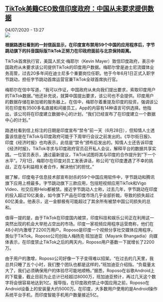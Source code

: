 <!--1593878170000-->
[TikTok美籍CEO致信印度政府：中国从未要求提供数据](http://www.rfi.fr//cn/%E7%BB%8F%E8%B4%B8/20200704-tiktok%E7%BE%8E%E7%B1%8Dceo%E8%87%B4%E4%BF%A1%E5%8D%B0%E5%BA%A6%E6%94%BF%E5%BA%9C-%E4%B8%AD%E5%9B%BD%E4%BB%8E%E6%9C%AA%E8%A6%81%E6%B1%82%E6%8F%90%E4%BE%9B%E6%95%B0%E6%8D%AE)
------

<div>04/07/2020 - 13:27</div><img src="https://s.rfi.fr/media/display/5e92c26e-bde8-11ea-9ad3-005056bf87d6/w:310/p:16x9/Kevin-Mayer%20%281%29.jpg"><p><strong>根据路透社看到的一封信函显示，在印度宣布禁用59个中国的应用程序后，字节跳动旗下的抖音国际版TikTok正努力在印政府面前与北京保持距离。</strong></p><div class="t-content__body u-clearfix"><div class="m-interstitial"></div><p>TikTok首席执行官，美国人凯文·梅耶尔（Kevin Mayer）致信印度政府，表示中国政府从未要求该公司提供TikTok的印度用户数据。梅耶尔曾是迪士尼流媒体业务高管，过去20多年间在迪士尼多个重要岗位任职。他于今年6月1日正式入职字节跳动，担任字节跳动首席运营官兼TikTok全球首席执行官。</p><p>梅耶尔在信中写道，“我可以作证，中国政府从未向我们提出要求，索取印度用户的TikTok数据。”他还补充说，就算中国提出要求，该公司也不会提供。印度用户的数据存储在新加坡的服务器上。在信中，梅耶尔着重提及印度的投资，强调该公司在印度有3500多名直接和间接员工，App的内容有14种语言可供选择。他指出，该公司将在印度建立数据中心的计划，“我们已经宣布了在印度建立一个数据中心的计划。”</p><p>路透社看到信上标注的日期是印度宣布“禁令”前一天（6月28日），但知情人士透露该信是在TikTok与印度政府可能于下周举行会议之前发出的。《华尔街日报》、印度《经济时报》也均表示，此信是“禁令”颁布后发出的。知情人士还告诉印度《经济时报》，TikTok寻求与印度政府官员召开私人会议，解释平台的数据共享实践。一位官员表示，通过最新提议，TikTok试图将其与印度的合作提升到“下一个水平”。7月1日，梅耶尔在印度对员工发表讲话，称公司“在印度遭遇了不幸的挑战，正在与利益相关者合作，解决他们的担忧。”</p><p>据了解，印度电子信息技术部宣布封杀的59个中国应用软件中，字节跳动和腾讯旗下应用上榜最多。字节跳动旗下三款应用，包括短视频应用TikTok和Vigo Video、社交应用Helo都被禁。接近字节跳动人士称，过去几年，字节跳动在印度的投入超过10亿美金，如今旗下产品在印度市场几乎全部折戟，导致的损失超过60亿美金。他表示，这一金额极有可能超过了其余所有被禁中国公司损失的总和。</p><p>值得一提的是，由于TikTok在印度国内被禁，印度科技和娱乐公司正在利用这一突然出现的机会大举抢占空出的市场。印度一家视频应用程序运营商称，他们在48小时内激增了2200万用户。Roposo是印度一个视频分享社交媒体应用程序，类似于TikTok。Roposo公司创始人梅扬克·班加迪亚（Mayank Bhangadia）向媒体表示，在印度禁止TikTok之后的两天内，Roposo用户基数一下就增长了2200万。</p><p>由于用户的激增，Roposo公司好像一下子变得难以招架。“在过去的几天里，我总共只睡了五个小时，我们整个团队也都是这样的，”班加迪亚介绍指。“负载量太大了，我们必须确保用户的体验尽可能地顺畅。”据悉，Roposo在谷歌Android上的下载量，截止目前为止总计已经超过8000万，班加迪亚预计，再过几天这个数字将会很容易地达到1亿。报导指，在印度政府禁止中国应用之前，Roposo在Android设备上的安装量大约5000万。在印度，大多数用户使用的是Android操作系统平台手机，而印度智能手机用户数量接近5亿。</p><div class="o-self-promo o-self-promo--nl o-self-promo--hidden" data-selfpromo-newsletter></div><div class="o-self-promo o-self-promo--app o-self-promo--hidden" data-selfpromo-app></div></div>
